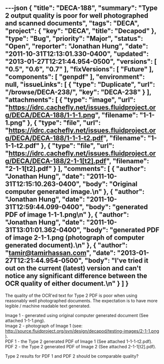 ---json
{
  "title": "DECA-188",
  "summary": "Type 2 output quality is poor for well photographed and scanned documents",
  "tags": "DECA",
  "project": {
    "key": "DECA",
    "title": "Decapod"
  },
  "type": "Bug",
  "priority": "Major",
  "status": "Open",
  "reporter": "Jonathan Hung",
  "date": "2011-10-31T12:13:01.330-0400",
  "updated": "2013-01-27T12:21:44.954-0500",
  "versions": [
    "0.5",
    "0.6",
    "0.7"
  ],
  "fixVersions": [
    "Future"
  ],
  "components": [
    "genpdf"
  ],
  "environment": null,
  "issueLinks": [
    {
      "type": "Duplicate",
      "url": "/browse/DECA-238/",
      "key": "DECA-238"
    }
  ],
  "attachments": [
    {
      "type": "image",
      "url": "https://idrc.cachefly.net/issues.fluidproject.org/DECA/DECA-188/1-1-1.png",
      "filename": "1-1-1.png"
    },
    {
      "type": "file",
      "url": "https://idrc.cachefly.net/issues.fluidproject.org/DECA/DECA-188/1-1-1-t2.pdf",
      "filename": "1-1-1-t2.pdf"
    },
    {
      "type": "file",
      "url": "https://idrc.cachefly.net/issues.fluidproject.org/DECA/DECA-188/2-1-1[t2].pdf",
      "filename": "2-1-1[t2].pdf"
    }
  ],
  "comments": [
    {
      "author": "Jonathan Hung",
      "date": "2011-10-31T12:15:10.263-0400",
      "body": "Original computer generated image.\n"
    },
    {
      "author": "Jonathan Hung",
      "date": "2011-10-31T12:59:44.099-0400",
      "body": "generated PDF of image 1-1-1.png\n"
    },
    {
      "author": "Jonathan Hung",
      "date": "2011-10-31T13:01:01.362-0400",
      "body": "generated PDF of image 2-1-1.png (photograph of computer generated document).\n"
    },
    {
      "author": "tamir@tamirhassan.com",
      "date": "2013-01-27T12:21:44.954-0500",
      "body": "I've tried it out on the current (latest) version and can't notice any significant difference between the OCR quality of either document.\n"
    }
  ]
}
---
The quality of the OCR'ed text for Type 2 PDF is poor when using reasonably well photographed documents. The expectation is to have more legible / machine readable text generated.

Image 1 - generated using original computer generated document (See attached 1-1-1.png).\
Image 2 - photograph of Image 1 (see: <http://source.fluidproject.org/svn/design/decapod/testing-images/2-1-1.png> ).\
PDF 1 - the Type 2 generated PDF of Image 1 (See attached 1-1-1-t2.pdf).\
PDF 2 - the Type 2 generated PDF of Image 2 (See attached 2-1-1\[t2].pdf).

Type 2 results for PDF 1 and PDF 2 should be comparable quality?

        
